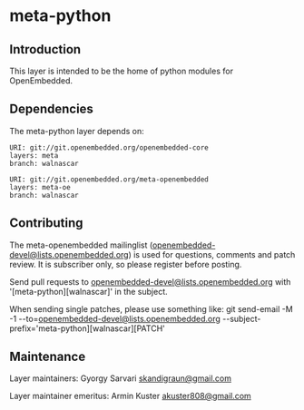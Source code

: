 meta-python
================================

Introduction
-------------------------

This layer is intended to be the home of python modules for OpenEmbedded.

Dependencies
-------------------------

The meta-python layer depends on:

	URI: git://git.openembedded.org/openembedded-core
	layers: meta
	branch: walnascar

	URI: git://git.openembedded.org/meta-openembedded
	layers: meta-oe
	branch: walnascar

Contributing
-------------------------

The meta-openembedded mailinglist
(openembedded-devel@lists.openembedded.org) is used for questions,
comments and patch review. It is subscriber only, so please register
before posting.

Send pull requests to openembedded-devel@lists.openembedded.org with
'[meta-python][walnascar]' in the subject.

When sending single patches, please use something like:
git send-email -M -1 --to=openembedded-devel@lists.openembedded.org --subject-prefix='meta-python][walnascar][PATCH'

Maintenance
-------------------------

Layer maintainers: Gyorgy Sarvari <skandigraun@gmail.com>

Layer maintainer emeritus: Armin Kuster <akuster808@gmail.com>
